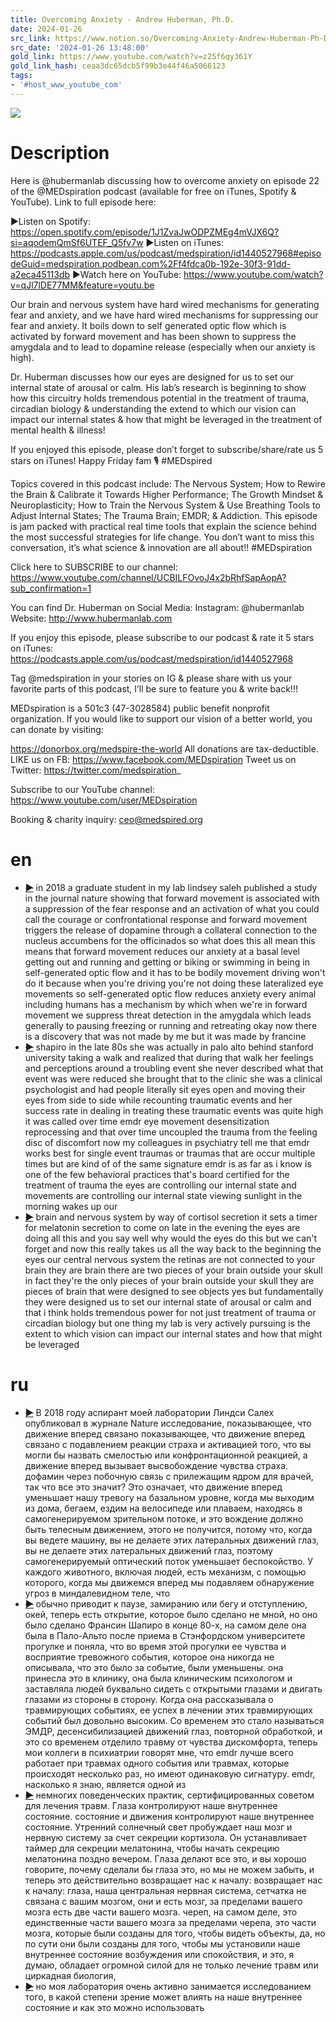 ```yaml
---
title: Overcoming Anxiety - Andrew Huberman, Ph.D.
date: 2024-01-26
src_link: https://www.notion.so/Overcoming-Anxiety-Andrew-Huberman-Ph-D-YouTube-MEDspiration-0dc0b80f541c48cb84ce715008ac5f0b
src_date: '2024-01-26 13:48:00'
gold_link: https://www.youtube.com/watch?v=z25f6qy361Y
gold_link_hash: ceaa3dc65dcb5f99b3e44f46a5066123
tags:
- '#host_www_youtube_com'
---
```


![](https://www.youtube.com/watch?v=z25f6qy361Y) 
# Description 
Here is @hubermanlab  discussing how to overcome anxiety on episode 22 of the @MEDspiration  podcast (available for free on iTunes, Spotify & YouTube). Link to full episode here:

►Listen on Spotify: https://open.spotify.com/episode/1J1ZvaJwODPZMEg4mVJX6Q?si=aqodemQmSf6UTEF_Q5fv7w
►Listen on iTunes: https://podcasts.apple.com/us/podcast/medspiration/id1440527968#episodeGuid=medspiration.podbean.com%2Ff4fdca0b-192e-30f3-91dd-a2eca45113db
►Watch here on YouTube: https://www.youtube.com/watch?v=qJl7lDE77MM&feature=youtu.be

Our brain and nervous system have hard wired mechanisms for generating fear and anxiety, and we have hard wired mechanisms for suppressing our fear and anxiety. It boils down to self generated optic flow which is activated by forward movement and has been shown to suppress the amygdala and to lead to dopamine release (especially when our anxiety is high). 

Dr. Huberman discusses how our eyes are designed for us to set our internal state of arousal or calm. His lab’s research is beginning to show how this circuitry holds tremendous potential in the treatment of trauma, circadian biology & understanding the extend to which our vision can impact our internal states & how that might be leveraged in the treatment of mental health & illness! 

If you enjoyed this episode, please don’t forget to subscribe/share/rate us 5 stars on iTunes! Happy Friday fam 🎙
#MEDspired 

Topics covered in this podcast include: The Nervous System; How to Rewire the Brain & Calibrate it Towards Higher Performance; The Growth Mindset & Neuroplasticity; How to Train the Nervous System & Use Breathing Tools to Adjust Internal States; The Trauma Brain; EMDR; & Addiction. This episode is jam packed with practical real time tools that explain the science behind the most successful strategies for life change. You don’t want to miss this conversation, it’s what science & innovation are all about!! 
#MEDspiration

Click here to SUBSCRIBE to our channel:
https://www.youtube.com/channel/UCBILFOvoJ4x2bRhfSapAopA?sub_confirmation=1

You can find Dr. Huberman on Social Media:
Instagram: @hubermanlab
Website: http://www.hubermanlab.com

If you enjoy this episode, please subscribe to our podcast & rate it 5 stars on iTunes: https://podcasts.apple.com/us/podcast/medspiration/id1440527968

Tag @medspiration in your stories on IG & please share with us your favorite parts of this podcast, I’ll be sure to feature you & write back!!! 

MEDspiration is a 501c3 (47-3028584) public benefit nonprofit organization. If you would like to support our vision of a better world, you can donate by visiting: 

https://donorbox.org/medspire-the-world
All donations are tax-deductible.
LIKE us on FB: https://www.facebook.com/MEDspiration
Tweet us on Twitter: https://twitter.com/medspiration_

Subscribe to our YouTube channel: https://www.youtube.com/user/MEDspiration

Booking & charity inquiry: ceo@medspired.org
# en
 - ~~[▶](https://www.youtube.com/watch?v=z25f6qy361Y&t=0)~~  in 2018 a graduate student in my lab lindsey saleh published a study in the journal nature showing that forward movement is associated with a suppression of the fear response and an activation of what you could call the courage or confrontational response and forward movement triggers the release of dopamine through a collateral connection to the nucleus accumbens for the officinados so what does this all mean this means that forward movement reduces our anxiety at a basal level getting out and running and getting or biking or swimming in being in self-generated optic flow and it has to be bodily movement driving won't do it because when you're driving you're not doing these lateralized eye movements so self-generated optic flow reduces anxiety every animal including humans has a mechanism by which when we're in forward movement we suppress threat detection in the amygdala which leads generally to pausing freezing or running and retreating okay now there is a discovery that was not made by me but it was made by francine 
 - ~~[▶](https://www.youtube.com/watch?v=z25f6qy361Y&t=65)~~  shapiro in the late 80s she was actually in palo alto behind stanford university taking a walk and realized that during that walk her feelings and perceptions around a troubling event she never described what that event was were reduced she brought that to the clinic she was a clinical psychologist and had people literally sit eyes open and moving their eyes from side to side while recounting traumatic events and her success rate in dealing in treating these traumatic events was quite high it was called over time emdr eye movement desensitization reprocessing and that over time uncoupled the trauma from the feeling disc of discomfort now my colleagues in psychiatry tell me that emdr works best for single event traumas or traumas that are occur multiple times but are kind of of the same signature emdr is as far as i know is one of the few behavioral practices that's board certified for the treatment of trauma the eyes are controlling our internal state and movements are controlling our internal state viewing sunlight in the morning wakes up our 
 - ~~[▶](https://www.youtube.com/watch?v=z25f6qy361Y&t=135)~~  brain and nervous system by way of cortisol secretion it sets a timer for melatonin secretion to come on late in the evening the eyes are doing all this and you say well why would the eyes do this but we can't forget and now this really takes us all the way back to the beginning the eyes our central nervous system the retinas are not connected to your brain they are brain there are two pieces of your brain outside your skull in fact they're the only pieces of your brain outside your skull they are pieces of brain that were designed to see objects yes but fundamentally they were designed us to set our internal state of arousal or calm and that i think holds tremendous power for not just treatment of trauma or circadian biology but one thing my lab is very actively pursuing is the extent to which vision can impact our internal states and how that might be leveraged 
# ru
 - ~~[▶](https://www.youtube.com/watch?v=z25f6qy361Y&t=0)~~  В 2018 году аспирант моей лаборатории Линдси Салех опубликовал в журнале Nature исследование, показывающее, что движение вперед связано показывающее, что движение вперед связано с подавлением реакции страха и активацией того, что вы могли бы назвать смелостью или конфронтационной реакцией, а движение вперед вызывает высвобождение чувства страха.  дофамин через побочную связь с прилежащим ядром для врачей, так что все это значит? Это означает, что движение вперед уменьшает нашу тревогу на базальном уровне, когда мы выходим из дома, бегаем, ездим на велосипеде или плаваем, находясь в самогенерируемом зрительном потоке, и это  вождение должно быть телесным движением, этого не получится, потому что, когда вы ведете машину, вы не делаете этих латеральных движений глаз, вы не делаете этих латеральных движений глаз, поэтому самогенерируемый оптический поток уменьшает беспокойство. У каждого животного, включая людей, есть механизм, с помощью которого, когда мы движемся вперед  мы подавляем обнаружение угроз в миндалевидном теле, что 
 - ~~[▶](https://www.youtube.com/watch?v=z25f6qy361Y&t=56)~~  обычно приводит к паузе, замиранию или бегу и отступлению, окей, теперь есть открытие, которое было сделано не мной, но оно было сделано Франсин Шапиро в конце 80-х, на самом деле она была в Пало-Альто после приема в Стэнфордском университете  прогулке и поняла, что во время этой прогулки ее чувства и восприятие тревожного события, которое она никогда не описывала, что это было за событие, были уменьшены. она принесла это в клинику, она была клиническим психологом и заставляла людей буквально сидеть с открытыми глазами и двигать глазами из стороны в сторону. Когда она рассказывала о травмирующих событиях, ее успех в лечении этих травмирующих событий был довольно высоким. Со временем это стало называться ЭМДР, десенсибилизацией движений глаз, повторной обработкой, и это со временем отделило травму от чувства дискомфорта, теперь мои коллеги в психиатрии говорят мне, что  emdr лучше всего работает при травмах одного события или травмах, которые происходят несколько раз, но имеют одинаковую сигнатуру. emdr, насколько я знаю, является одной из 
 - ~~[▶](https://www.youtube.com/watch?v=z25f6qy361Y&t=120)~~  немногих поведенческих практик, сертифицированных советом для лечения травм. Глаза контролируют наше внутреннее состояние. состояние и движения контролируют наше внутреннее состояние. Утренний солнечный свет пробуждает наш мозг и нервную систему за счет секреции кортизола. Он устанавливает таймер для секреции мелатонина, чтобы начать секрецию мелатонина поздно вечером. Глаза делают все это, и вы хорошо говорите, почему  сделали бы глаза это, но мы не можем забыть, и теперь это действительно возвращает нас к началу: возвращает нас к началу: глаза, наша центральная нервная система, сетчатка не связана с вашим мозгом, они и есть мозг, за пределами вашего мозга есть две части вашего мозга.  череп, на самом деле, это единственные части вашего мозга за пределами черепа, это части мозга, которые были созданы для того, чтобы видеть объекты, да, но по сути они были созданы для того, чтобы мы установили наше внутреннее состояние возбуждения или спокойствия, и это, я думаю, обладает огромной силой для  не только лечение травм или циркадная биология, 
 - ~~[▶](https://www.youtube.com/watch?v=z25f6qy361Y&t=180)~~  но моя лаборатория очень активно занимается исследованием того, в какой степени зрение может влиять на наше внутреннее состояние и как это можно использовать